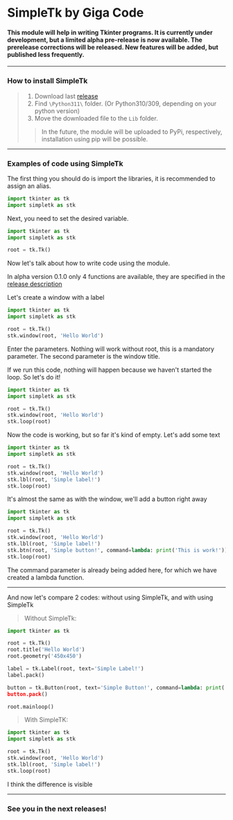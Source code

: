# SimpleTk by Giga Code
#### This module will help in writing Tkinter programs. It is currently under development, but a limited alpha pre-release is now available. The prerelease corrections will be released. New features will be added, but published less frequently.
___
### How to install SimpleTk
> 1. Download last [release](https://github.com/gigacode7/simpletk/releases)
> 2. Find `\Python311\` folder. (Or Python310/309, depending on your python version)
> 3. Move the downloaded file to the `Lib` folder.
>> In the future, the module will be uploaded to PyPi, respectively, installation using pip will be possible.
___
### Examples of code using SimpleTk
The first thing you should do is import the libraries, it is recommended to assign an alias.
```python
import tkinter as tk
import simpletk as stk
```
Next, you need to set the desired variable.
```python
import tkinter as tk
import simpletk as stk

root = tk.Tk()
```
Now let's talk about how to write code using the module. 

In alpha version 0.1.0 only 4 functions are available, they are specified in the [release description](https://github.com/gigacode7/simpletk/releases)

Let's create a window with a label
```python
import tkinter as tk
import simpletk as stk

root = tk.Tk()
stk.window(root, 'Hello World')
```
Enter the parameters.  Nothing will work without root, this is a mandatory parameter. The second parameter is the window title.

If we run this code, nothing will happen because we haven't started the loop. So let's do it!
```python
import tkinter as tk
import simpletk as stk

root = tk.Tk()
stk.window(root, 'Hello World')
stk.loop(root)
```

Now the code is working, but so far it's kind of empty. Let's add some text
```python
import tkinter as tk
import simpletk as stk

root = tk.Tk()
stk.window(root, 'Hello World')
stk.lbl(root, 'Simple label!')
stk.loop(root)
```

It's almost the same as with the window, we'll add a button right away
```python
import tkinter as tk
import simpletk as stk

root = tk.Tk()
stk.window(root, 'Hello World')
stk.lbl(root, 'Simple label!')
stk.btn(root, 'Simple button!', command=lambda: print('This is work!'))
stk.loop(root)
```
The command parameter is already being added here, for which we have created a lambda function.
___
And now let's compare 2 codes: without using SimpleTk, and with using SimpleTk

>Without SimpleTk:
```python
import tkinter as tk

root = tk.Tk()
root.title('Hello World')
root.geometry('450x450')

label = tk.Label(root, text='Simple Label!')
label.pack()

button = tk.Button(root, text='Simple Button!', command=lambda: print('This is work!))
button.pack()

root.mainloop()
```

>With SimpleTK:
```python
import tkinter as tk
import simpletk as stk

root = tk.Tk()
stk.window(root, 'Hello World')
stk.lbl(root, 'Simple label!')
stk.loop(root)
```
I think the difference is visible
___
### See you in the next releases!
